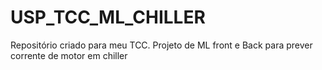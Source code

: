 # USP_TCC_ML_CHILLER
Repositório criado para meu TCC. Projeto de ML front e Back para prever corrente de motor em chiller
